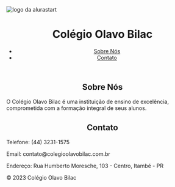 <!DOCTYPE html>
<html lang="pt-br">
  <head>
    <img scr="./img/alurastart logo 1.png" alt="logo da alurastart"
    <meta charset="UTF-8">
    <title>Colégio Olavo Bilac</title>
    <link rel="stylesheet" href="style.css">
  </head>
  <body>
    <header>
      <h1>Colégio Olavo Bilac</h1>
      <nav>
        <ul>
          <li><a href="#sobre">Sobre Nós</a></li>
          <li><a href="#contato">Contato</a></li>
        </ul>
      </nav>
    </header>
    <main>
      <section id="sobre">
        <h2><center>Sobre Nós</center></h2>
        <p>O Colégio Olavo Bilac é uma instituição de ensino de excelência, comprometida com a formação integral de seus alunos.</p>
      </section>
      <section id="contato">
        <h2><center>Contato</center></h2>
        <p>Telefone: (44) 3231-1575</p>
        <p>Email: contato@colegioolavobilac.com.br</p>
        <p>Endereço: Rua Humberto Moresche, 103 - Centro, Itambé - PR</p>
      </section>
    </main>
    <footer>
      <p>&copy; 2023 Colégio Olavo Bilac</p>
    </footer>
  </body>
</html>

